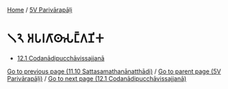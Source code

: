 
[Home](/) / [5V Parivārapāḷi](../5V.md)

# 𑁧𑁨 𑀅𑀧𑀭𑀕𑀸𑀣𑀸𑀲𑀗𑁆𑀕𑀡𑀺𑀓

* [12.1 Codanādipucchāvissajjanā](12/12.1.md)

[Go to previous page (11.10 Sattasamathanānatthādi)](11/11.10.md) / [Go to parent page (5V Parivārapāḷi)](0.md) / [Go to next page (12.1 Codanādipucchāvissajjanā)](12/12.1.md)


